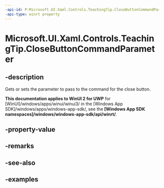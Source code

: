 ```yaml
---
-api-id: P:Microsoft.UI.Xaml.Controls.TeachingTip.CloseButtonCommandParameter
-api-type: winrt property
---
```


# Microsoft.UI.Xaml.Controls.TeachingTip.CloseButtonCommandParameter

<!--
public object CloseButtonCommandParameter { get; set; }
-->

## -description

Gets or sets the parameter to pass to the command for the close button.

**This documentation applies to WinUI 2 for UWP** for [WinUI]/windows/apps/winui/winui3/ in the [Windows App SDK]/windows/apps/windows-app-sdk/, see the **[Windows App SDK namespaces]/windows/windows-app-sdk/api/winrt/**.

## -property-value

## -remarks

## -see-also

## -examples

